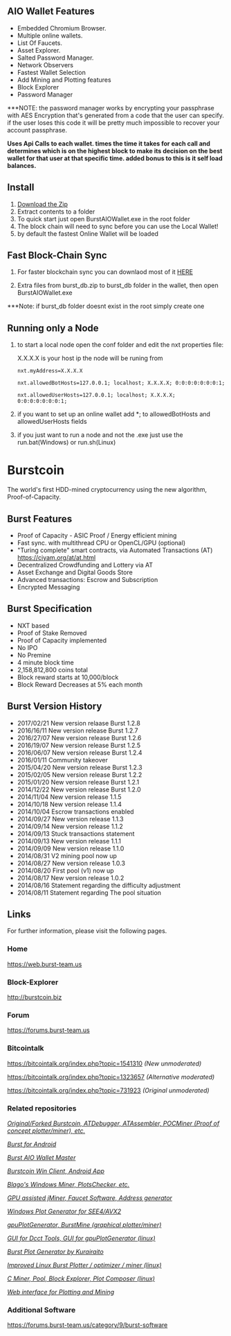 ## AIO Wallet Features

- Embedded Chromium Browser.
- Multiple online wallets.
- List Of Faucets.
- Asset Explorer.
- Salted Password Manager.
- Network Observers
- Fastest Wallet Selection
- Add Mining and Plotting features
- Block Explorer
- Password Manager

***NOTE: the password manager works by encrypting your passphrase with AES Encryption that's generated from a code that the user can specify. if the user loses this code it will be pretty much impossible to recover your account passphrase.

**Uses Api Calls to each wallet. times the time it takes for each call and determines which is on the highest block to make its decision on the best wallet for that user at that specific time. added bonus to this is it self load balances.**

## Install

1) [Download the Zip](https://github.com/MSFTserver/BurstAIOWallet.git)
2) Extract contents to a folder
3) To quick start just open BurstAIOWallet.exe in the root folder
4) The block chain will need to sync before you can use the Local Wallet! 
5) by default the fastest Online Wallet will be loaded

## Fast Block-Chain Sync

1) For faster blockchain sync you can downlaod most of it [HERE](https://www.dropbox.com/s/xh3p3i8o9idlt5x/burst_db.zip?dl=0)

2) Extra files from burst_db.zip to burst_db folder in the wallet, then open BurstAIOWallet.exe

***Note: if burst_db folder doesnt exist in the root simply create one

## Running only a Node

1) to start a local node open the conf folder and edit the nxt properties file:

    X.X.X.X is your host ip the node will be runing from

    `nxt.myAddress=X.X.X.X`

    `nxt.allowedBotHosts=127.0.0.1; localhost; X.X.X.X; 0:0:0:0:0:0:0:1;`

    `nxt.allowedUserHosts=127.0.0.1; localhost; X.X.X.X; 0:0:0:0:0:0:0:1;`

2) if you want to set up an online wallet add *; to allowedBotHosts and allowedUserHosts fields

3) if you just want to run a node and not the .exe just use the run.bat(Windows) or run.sh(Linux)

# Burstcoin

The world's first HDD-mined cryptocurrency using the new algorithm, Proof-of-Capacity.

## Burst Features

- Proof of Capacity - ASIC Proof / Energy efficient mining
- Fast sync. with multithread CPU or OpenCL/GPU (optional)
- "Turing complete" smart contracts, via Automated Transactions (AT) https://ciyam.org/at/at.html
- Decentralized Crowdfunding and Lottery via AT
- Asset Exchange and Digital Goods Store
- Advanced transactions: Escrow and Subscription
- Encrypted Messaging

## Burst Specification

- NXT based
- Proof of Stake Removed
- Proof of Capacity implemented
- No IPO
- No Premine
- 4 minute block time
- 2,158,812,800 coins total
- Block reward starts at 10,000/block
- Block Reward Decreases at 5% each month

## Burst Version History

- 2017/02/21 New version relaase Burst 1.2.8
- 2016/16/11 New version release Burst 1.2.7
- 2016/27/07 New version release Burst 1.2.6
- 2016/19/07 New version release Burst 1.2.5
- 2016/06/07 New version release Burst 1.2.4            
- 2016/01/11 Community takeover
- 2015/04/20 New version release Burst 1.2.3
- 2015/02/05 New version release Burst 1.2.2
- 2015/01/20 New version release Burst 1.2.1
- 2014/12/22 New version release Burst 1.2.0
- 2014/11/04 New version release 1.1.5
- 2014/10/18 New version release 1.1.4
- 2014/10/04 Escrow transactions enabled
- 2014/09/27 New version release 1.1.3
- 2014/09/14 New version release 1.1.2
- 2014/09/13 Stuck transactions statement
- 2014/09/13 New version release 1.1.1
- 2014/09/09 New version release 1.1.0
- 2014/08/31 V2 mining pool now up
- 2014/08/27 New version release 1.0.3
- 2014/08/20 First pool (v1) now up
- 2014/08/17 New version release 1.0.2
- 2014/08/16 Statement regarding the difficulty adjustment
- 2014/08/11 Statement regarding The pool situation

## Links

For further information, please visit the following pages.

### Home
https://web.burst-team.us

### Block-Explorer
http://burstcoin.biz

### Forum
https://forums.burst-team.us

### Bitcointalk
https://bitcointalk.org/index.php?topic=1541310 *(New unmoderated)*

https://bitcointalk.org/index.php?topic=1323657 *(Alternative moderated)*

https://bitcointalk.org/index.php?topic=731923 *(Original unmoderated)*

### Related repositories
[*Original/Forked Burstcoin, ATDebugger, ATAssembler, POCMiner (Proof of concept plotter/miner), etc.*](https://github.com/BurstProject)

[*Burst for Android*](https://github.com/IceBurst/Burst)

[*Burst AIO Wallet Master*](https://github.com/SOELexicon)

[*Burstcoin Win Client, Android App*](https://github.com/dawallet/)

[*Blago's Windows Miner, PlotsChecker, etc.*](https://github.com/Blagodarenko)

[*GPU assisted jMiner, Faucet Software, Address generator*](https://github.com/de-luxe)

[*Windows Plot Generator for SEE4/AVX2*](https://github.com/BurstTools/BurstSoftware)

[*gpuPlotGenerator, BurstMine (graphical plotter/miner)*](https://github.com/bhamon)

[*GUI for Dcct Tools, GUI for gpuPlotGenerator (linux)*](https://github.com/kartojal)

[*Burst Plot Generator by Kurairaito*](https://github.com/Kurairaito)

[*Improved Linux Burst Plotter / optimizer / miner (linux)*](https://github.com/Mirkic7)

[*C Miner, Pool, Block Explorer, Plot Composer (linux)*](https://github.com/uraymeiviar)

[*Web interface for Plotting and Mining*](https://github.com/mrpsion/burst-mining-system)

### Additional Software
https://forums.burst-team.us/category/9/burst-software
